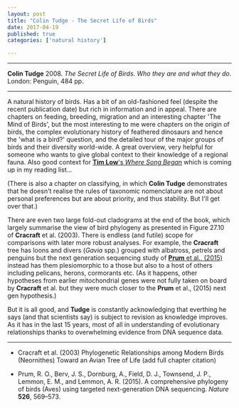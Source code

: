 ```yaml
---
layout: post
title: "Colin Tudge - The Secret Life of Birds"
date: 2017-04-19
published: true
categories: ['natural history']

---
```



***
<b>Colin Tudge</b> 2008. _The Secret Life of Birds.  Who they are and what they do_. London: Penguin, 484 pp.

***

A natural history of birds.  Has a bit of an old-fashioned feel (despite the recent publication date) but rich in information and in appeal. There are chapters on feeding, breeding, migration and an interesting chapter 'The Mind of Birds', but the most interesting to me were chapters
on the origin of birds, the complex evolutionary history of feathered  dinosaurs and hence the 'what is a bird?' question, and the detailed tour of the major groups of birds and their diversity world-wide.  A great overview, very helpful for someone who wants to give global context to their knowledge of a regional fauna.  Also good context for [**Tim Low**'s _Where Song Began_](https://www.timlow.com/books/bird-book) which is coming up in my reading list...

(There is also a chapter on classifying, in which **Colin Tudge** demonstrates that he doesn't realise the rules of taxonomic nomenclature are not about personal preferences but are about priority, and thus stability.  But I'll get over that.) 

There are even two large fold-out cladograms at the end of the book, which largely summarise the view of bird phylogeny as presented in Figure 27.10 of **Cracraft** et al. (2003).  There is endless (and futile) scope for comparisons with later more robust analyses.  For example, the **Cracraft** tree has loons and divers (_Gavia_ spp.) grouped with albatross, petrels and penguins but the next generation sequencing study of [**Prum** et al., (2015)](https://www.researchgate.net/publication/282651425_A_comprehensive_phylogeny_of_birds_Aves_using_targeted_next-generation_DNA_sequencing/figures) instead has them plesiomorphic to a those but also to a host of others including pelicans, herons, cormorants etc. (As it happens, other hypotheses from earlier mitochondrial genes were not fully taken on board by **Cracraft** et al. but they were much closer to the **Prum** et al., (2015) next gen hypothesis.)

But it is all good, and **Tudge** is constantly acknowledging that everthing he says (and that scientists say) is subject to revision as knowledge improves.  As it has in the last 15 years, most of all in understanding of evolutionary relationships thanks to overwhelming evidence from DNA sequence data.

---

- Cracraft et al. (2003) Phylogenetic Relationships among Modern Birds (Neornithes) Toward an Avian Tree of Life (add full chapter citation)

- Prum, R. O., Berv, J. S., Dornburg, A., Field, D. J., Townsend, J. P., Lemmon, E. M., and Lemmon, A. R. (2015). A comprehensive phylogeny of birds (Aves) using targeted next-generation DNA sequencing. <i>Nature</i> <b>526</b>, 569–573.
